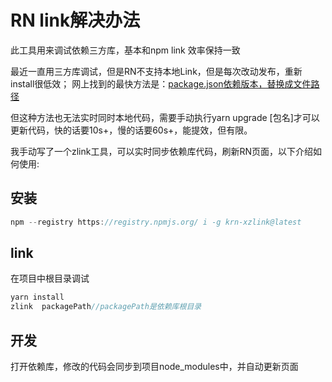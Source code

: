 # RN link解决办法
此工具用来调试依赖三方库，基本和npm link 效率保持一致

最近一直用三方库调试，但是RN不支持本地Link，但是每次改动发布，重新install很低效；
网上找到的最快方法是：[package.json依赖版本，替换成文件路径](https://stackoverflow.com/questions/44061155/react-native-npm-link-local-dependency-unable-to-resolve-module)

但这种方法也无法实时同时本地代码，需要手动执行yarn upgrade [包名]才可以更新代码，快的话要10s+，慢的话要60s+，能提效，但有限。

我手动写了一个zlink工具，可以实时同步依赖库代码，刷新RN页面，以下介绍如何使用:

## 安装
```javascript
npm --registry https://registry.npmjs.org/ i -g krn-xzlink@latest
```

## link
在项目中根目录调试
```javascript
yarn install
zlink  packagePath//packagePath是依赖库根目录 
```
 
## 开发
打开依赖库，修改的代码会同步到项目node_modules中，并自动更新页面
